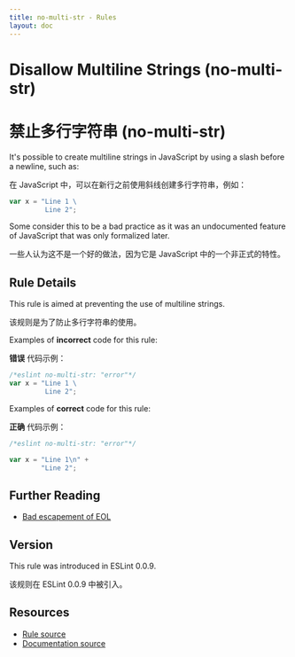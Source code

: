 ```yaml
---
title: no-multi-str - Rules
layout: doc
---
```

<!-- Note: No pull requests accepted for this file. See README.md in the root directory for details. -->

# Disallow Multiline Strings (no-multi-str)

# 禁止多行字符串 (no-multi-str)

It's possible to create multiline strings in JavaScript by using a slash before a newline, such as:

在 JavaScript 中，可以在新行之前使用斜线创建多行字符串，例如：

```js
var x = "Line 1 \
         Line 2";
```

Some consider this to be a bad practice as it was an undocumented feature of JavaScript that was only formalized later.

一些人认为这不是一个好的做法，因为它是 JavaScript 中的一个非正式的特性。

## Rule Details

This rule is aimed at preventing the use of multiline strings.

该规则是为了防止多行字符串的使用。

Examples of **incorrect** code for this rule:

**错误** 代码示例：

```js
/*eslint no-multi-str: "error"*/
var x = "Line 1 \
         Line 2";
```

Examples of **correct** code for this rule:

**正确** 代码示例：

```js
/*eslint no-multi-str: "error"*/

var x = "Line 1\n" +
        "Line 2";
```


## Further Reading

* [Bad escapement of EOL](http://jslinterrors.com/bad-escapement-of-eol-use-option-multistr-if-needed/)

## Version

This rule was introduced in ESLint 0.0.9.

该规则在 ESLint 0.0.9 中被引入。

## Resources

* [Rule source](https://github.com/eslint/eslint/tree/master/lib/rules/no-multi-str.js)
* [Documentation source](https://github.com/eslint/eslint/tree/master/docs/rules/no-multi-str.md)

